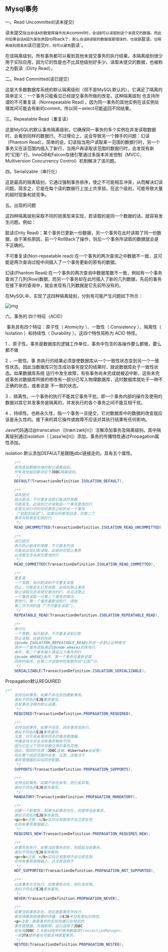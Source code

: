## Mysql事务

一。Read Uncommitted(读未提交)

​		读未提交`指当会话A的数据库操作尚未`commit`时，会话B可以读取到这个未提交的数据。而此时如果会话A因为某些原因`rollback`了，那么会话B读取的数据就是错误的，也就是`脏读`。当隔离级别提高到`读已提交`时，则可以避免`脏读`。	

​		在该隔离级别，所有事务都可以看到其他未提交事务的执行结果。本隔离级别很少用于实际应用，因为它的性能也不比其他级别好多少。读取未提交的数据，也被称之为脏读（Dirty Read）。

二。Read Committed(读已提交)

​		这是大多数数据库系统的默认隔离级别（但不是MySQL默认的）。它满足了隔离的简单定义：一个事务只能看见已经提交事务所做的改变。这种隔离级别 也支持所谓的不可重复读（Nonrepeatable Read），因为同一事务的其他实例在该实例处理其间可能会有新的commit，所以同一select可能返回不同结果。

三。Repeatable Read（重复读）

​		这是MySQL的默认事务隔离级别，它确保同一事务的多个实例在并发读取数据时，会看到同样的数据行。不过理论上，这会导致另一个棘手的问题：幻读 （Phantom Read）。简单的说，幻读指当用户读取某一范围的数据行时，另一个事务又在该范围内插入了新行，当用户再读取该范围的数据行时，会发现有新的“幻影” 行。InnoDB和Falcon存储引擎通过多版本并发控制（MVCC，Multiversion Concurrency Control）机制解决了该问题。

四。Serializable（串行化）

​		这是最高的隔离级别，它通过强制事务排序，使之不可能相互冲突，从而解决幻读问题。简言之，它是在每个读的数据行上加上共享锁。在这个级别，可能导致大量的超时现象和锁竞争。

五。出现的问题

这四种隔离级别采取不同的锁类型来实现，若读取的是同一个数据的话，就容易发生问题。例如：

脏读(Drity Read)：某个事务已更新一份数据，另一个事务在此时读取了同一份数据，由于某些原因，前一个RollBack了操作，则后一个事务所读取的数据就会是不正确的。

不可重复读(Non-repeatable read):在一个事务的两次查询之中数据不一致，这可能是两次查询过程中间插入了一个事务更新的原有的数据。

幻读(Phantom Read):在一个事务的两次查询中数据笔数不一致，例如有一个事务查询了几列(Row)数据，而另一个事务却在此时插入了新的几列数据，先前的事务在接下来的查询中，就会发现有几列数据是它先前所没有的。

在MySQL中，实现了这四种隔离级别，分别有可能产生问题如下所示：

![img](https://img2018.cnblogs.com/blog/1646034/201904/1646034-20190430095830286-1397235000.png)

六。事务的 四个特征（ACID）

​		事务具有四个特征：原子性（ Atomicity ）、一致性（ Consistency ）、隔离性（ Isolation ）和持续性（ Durability ）。这四个特性简称为 ACID 特性。

1 、原子性。事务是数据库的逻辑工作单位，事务中包含的各操作要么都做，要么都不做

2 、一致性。事 务执行的结果必须是使数据库从一个一致性状态变到另一个一致性状态。因此当数据库只包含成功事务提交的结果时，就说数据库处于一致性状态。如果数据库系统 运行中发生故障，有些事务尚未完成就被迫中断，这些未完成事务对数据库所做的修改有一部分已写入物理数据库，这时数据库就处于一种不正确的状态，或者说是 不一致的状态。

3 、隔离性。一个事务的执行不能其它事务干扰。即一个事务内部的操作及使用的数据对其它并发事务是隔离的，并发执行的各个事务之间不能互相干扰。

4 、持续性。也称永久性，指一个事务一旦提交，它对数据库中的数据的改变就应该是永久性的。接下来的其它操作或故障不应该对其执行结果有任何影响。



Java代码通过@transcation（[trænˈzækʃn]）注解添加事务及隔离级别。其中隔离级别通过isolation（ [ˌaɪsəˈleɪʃn]）添加，事务的传播特性通过Propagation属性添加。

isolation 默认添加DEFAULT是跟随jdbc链接走的。其有五个属性。

``` java
	/**
	使用底层数据存储的默认隔离级别。
	所有其他级别都对应于JDBC隔离级别。
	 */
	DEFAULT(TransactionDefinition.ISOLATION_DEFAULT),

	/**
	读未提交
	指示脏读、不可重复读和幻象读的常数
	可能发生。此级别允许读取由一个事务更改的行
	在提交该行中的任何更改之前的另一个事务
	（“肮脏的阅读”）。如果任何更改回滚，则第二个
	事务将检索到无效的行。
	 */
	READ_UNCOMMITTED(TransactionDefinition.ISOLATION_READ_UNCOMMITTED),

	/**
	读已提交
	表示防止脏读的常数；不可重复的读
	可能会出现幻影读取。此级别仅禁止事务
	从读取包含未提交更改的行
	 */
	READ_COMMITTED(TransactionDefinition.ISOLATION_READ_COMMITTED),

	/**
	重复度
	一个常数，指示脏读和不可重复读是
	防止；可能发生幻觉读取。此级别禁止事务
	禁止读取包含未提交更改的行，并且还禁止
	一个事务读取一行第二个事务的情况
	更改行，第一个事务重新读取行，得到
	第二次不同的值（“不可重复读取”）。
	 */
	REPEATABLE_READ(TransactionDefinition.ISOLATION_REPEATABLE_READ),

	/**
	串行化
	一个常数，指示脏读、不可重复读和幻影
	防止读取。此级别包括
	{@code ISOLATION_REPEATABLE_READ}并进一步禁止这种情况
	其中一个事务读取满足{@code where}的所有行
	条件，第二个事务插入满足以下条件的行
	{@code WHERE}条件，第一个事务将重新读取
	同样的条件，在第二次读取中检索额外的“幻影”行。
	 */
	SERIALIZABLE(TransactionDefinition.ISOLATION_SERIALIZABLE);
```

Propagation默认REQUIRED



``` java
/**
	支持当前事务，如果不存在则创建新事务。
	类似于同名的EJB事务属性。
	这是事务注释的默认设置。
	 */
	REQUIRED(TransactionDefinition.PROPAGATION_REQUIRED),

	/**
	支持当前事务，如果不存在，则非事务性执行。
	类似于同名的EJB事务属性。
	注意：对于具有事务同步的事务管理器，
	传播支持与完全没有事务略有不同，
	因为它定义了同步将要应用的事务范围。
	因此，相同的资源（JDBC连接、Hibernate会话等）
	将在整个指定范围内共享。注意，这取决于
	事务管理器的实际同步配置。
	 */
	SUPPORTS(TransactionDefinition.PROPAGATION_SUPPORTS),

	/**
	支持当前事务，如果不存在异常，则引发异常。
	类似于同名的EJB事务属性。
	 */
	MANDATORY(TransactionDefinition.PROPAGATION_MANDATORY),

	/**
	创建一个新事务，如果当前事务存在，则暂停当前事务。
	类似于同名的EJB事务属性。
	<p><b>注意：</b>实际交易暂停不会立即生效
	在所有事务管理器上。
	 */
	REQUIRES_NEW(TransactionDefinition.PROPAGATION_REQUIRES_NEW),

	/**
	非事务性执行，如果当前事务存在，则挂起当前事务。
	类似于同名的EJB事务属性。
	<p><b>注意：</b>实际交易暂停不会立即生效
	在所有事务管理器上。这尤其适用于
	 */
	NOT_SUPPORTED(TransactionDefinition.PROPAGATION_NOT_SUPPORTED),

	/**
	以非事务方式执行，如果事务存在，则引发异常。
	类似于同名的EJB事务属性。
	 */
	NEVER(TransactionDefinition.PROPAGATION_NEVER),

	/**
	如果当前事务存在，则在嵌套事务中执行，
	表现得像其他需要的传播。在EJB中没有类似的特性。
	<p>注意：嵌套事务的实际创建只在特定的
	事务管理器。开箱即用，这只适用于JDBC
	在处理JDBC 3.0驱动程序时使用数据源TransactionManager。
	一些JTA提供者也可能支持嵌套事务。
	 */
	NESTED(TransactionDefinition.PROPAGATION_NESTED);
```


